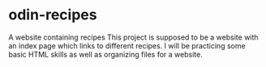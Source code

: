 # odin-recipes
A website containing recipes
This project is supposed to be a website with an index page which links to different recipes. I will be practicing some basic HTML skills as well as organizing files for a website.